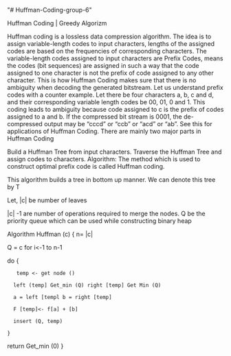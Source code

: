 "# Huffman-Coding-group-6" 


Huffman Coding | Greedy Algorizm 


Huffman coding is a lossless data compression algorithm. The idea is to assign variable-length codes to input characters, lengths of the assigned codes are based on the frequencies of corresponding characters. 
The variable-length codes assigned to input characters are Prefix Codes, means the codes (bit sequences) are assigned in such a way that the code assigned to one character is not the prefix of code assigned to any other character. This is how Huffman Coding makes sure that there is no ambiguity when decoding the generated bitstream. 
Let us understand prefix codes with a counter example. Let there be four characters a, b, c and d, and their corresponding variable length codes be 00, 01, 0 and 1. This coding leads to ambiguity because code assigned to c is the prefix of codes assigned to a and b. If the compressed bit stream is 0001, the de-compressed output may be “cccd” or “ccb” or “acd” or “ab”.
See this for applications of Huffman Coding. 
There are mainly two major parts in Huffman Coding

Build a Huffman Tree from input characters.
Traverse the Huffman Tree and assign codes to characters.
Algorithm:
The method which is used to construct optimal prefix code is called Huffman coding.

 This algorithm builds a tree in bottom up manner. We can denote this tree by T

Let, |c| be number of leaves

|c| -1 are number of operations required to merge the nodes. Q be the priority queue which can be used while constructing binary heap

Algorithm Huffman (c)
{
   n= |c| 

   Q = c 
   for i<-1 to n-1

   do
   {

       temp <- get node ()

      left (temp] Get_min (Q) right [temp] Get Min (Q)

      a = left [templ b = right [temp]

      F [temp]<- f[a] + [b]

      insert (Q, temp)

    }

return Get_min (0)
}